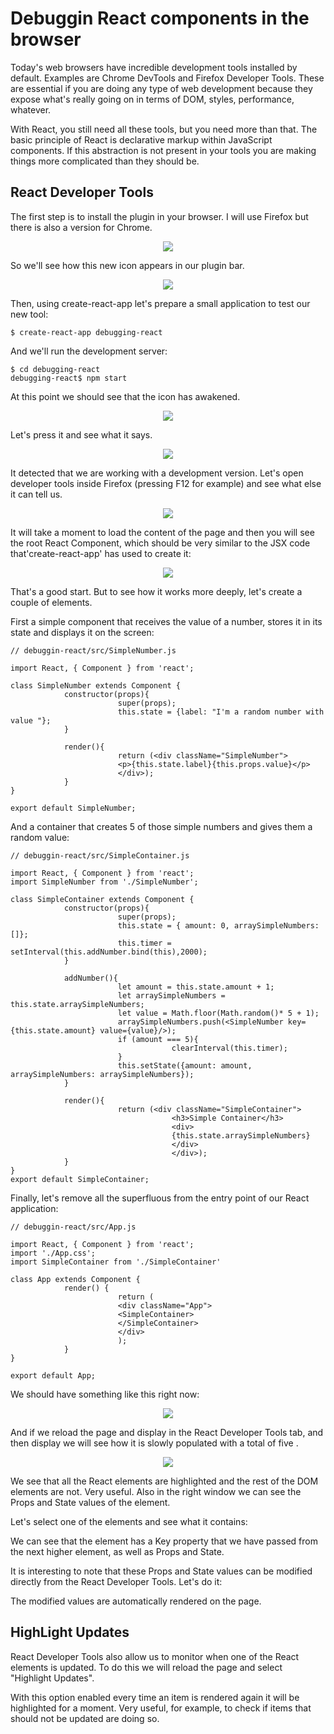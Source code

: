 
Debuggin React components in the browser
========================================


Today's web browsers have incredible development tools installed by default. Examples are Chrome DevTools and Firefox Developer Tools. These are essential if you are doing any type of web development because they expose what's really going on in terms of DOM, styles, performance, whatever. 

With React, you still need all these tools, but you need more than that. The basic principle of React is declarative markup within JavaScript components. If this abstraction is not present in your tools you are making things more complicated than they should be.


React Developer Tools
---------------------

The first step is to install the plugin in your browser. I will use Firefox but there is also a version for Chrome. 

<p align="center">
            <img src="img/react-developer-tools-01.png">
</p>

So we'll see how this new icon appears in our plugin bar.

<p align="center">
            <img src="img/react-developer-tools-02.png">
</p>

Then, using create-react-app let's prepare a small application to test our new tool:
```
$ create-react-app debugging-react
```
And we'll run the development server:
```
$ cd debugging-react
debugging-react$ npm start
```

At this point we should see that the icon has awakened.

<p align="center">
            <img src="img/react-developer-tools-03.png">
</p>


Let's press it and see what it says.

<p align="center">
            <img src="img/react-developer-tools-04.png">
</p>



It detected that we are working with a development version. Let's open developer tools inside Firefox (pressing F12 for example) and see what else it can tell us.

<p align="center">
            <img src="img/react-developer-tools-05.png">
</p>

It will take a moment to load the content of the page and then you will see the root React Component, which should be very similar to the JSX code that'create-react-app' has used to create it:

<p align="center">
            <img src="img/react-developer-tools-06.png">
</p>



That's a good start. But to see how it works more deeply, let's create a couple of elements.

First a simple component that receives the value of a number, stores it in its state and displays it on the screen:

```
// debuggin-react/src/SimpleNumber.js

import React, { Component } from 'react';

class SimpleNumber extends Component {
            constructor(props){
                        super(props);
                        this.state = {label: "I'm a random number with value "};
            }

            render(){
                        return (<div className="SimpleNumber">
                        <p>{this.state.label}{this.props.value}</p>
                        </div>);
            }
}

export default SimpleNumber;
```


And a container that creates 5 of those simple numbers and gives them a random value:

```
// debuggin-react/src/SimpleContainer.js

import React, { Component } from 'react';
import SimpleNumber from './SimpleNumber';

class SimpleContainer extends Component {
            constructor(props){
                        super(props);
                        this.state = { amount: 0, arraySimpleNumbers: []};
                        this.timer = setInterval(this.addNumber.bind(this),2000);
            }

            addNumber(){
                        let amount = this.state.amount + 1; 
                        let arraySimpleNumbers = this.state.arraySimpleNumbers;
                        let value = Math.floor(Math.random()* 5 + 1);
                        arraySimpleNumbers.push(<SimpleNumber key={this.state.amount} value={value}/>);
                        if (amount === 5){
                                    clearInterval(this.timer);
                        }
                        this.setState({amount: amount, arraySimpleNumbers: arraySimpleNumbers});
            }
            
            render(){
                        return (<div className="SimpleContainer">
                                    <h3>Simple Container</h3>
                                    <div>
                                    {this.state.arraySimpleNumbers}
                                    </div>
                                    </div>);
            }
}
export default SimpleContainer;
```

Finally, let's remove all the superfluous from the entry point of our React application:

```
// debuggin-react/src/App.js

import React, { Component } from 'react';
import './App.css';
import SimpleContainer from './SimpleContainer'

class App extends Component {
            render() {
                        return (
                        <div className="App">
                        <SimpleContainer>
                        </SimpleContainer>
                        </div>
                        );
            }
}

export default App;
```

We should have something like this right now:

<p align="center">
            <img src="img/react-developer-tools-07.png">
</p>


And if we reload the page and display <App> in the React Developer Tools tab, and then display <SimpleContainer> we will see how it is slowly populated with a total of five <SimpleNumber>.

<p align="center">
            <img src="img/react-developer-tools-08.png">
</p>



We see that all the React elements are highlighted and the rest of the DOM elements are not. Very useful. Also in the right window we can see the Props and State values of the element.


Let's select one of the elements <SimpleNumber> and see what it contains:











We can see that the <SimpleNumber> element has a Key property that we have passed from the next higher element, as well as Props and State. 

It is interesting to note that these Props and State values can be modified directly from the React Developer Tools. Let's do it:





The modified values are automatically rendered on the page.


HighLight Updates
-----------------

React Developer Tools also allow us to monitor when one of the React elements is updated. To do this we will reload the page and select "Highlight Updates". 




With this option enabled every time an item is rendered again it will be highlighted for a moment. Very useful, for example, to check if items that should not be updated are doing so.

